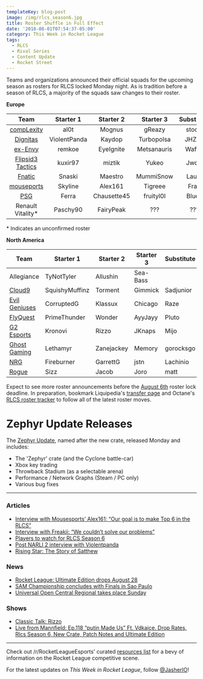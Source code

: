 ```yaml
---
templateKey: blog-post
image: /img/rlcs_season6.jpg
title: Roster Shuffle in Full Effect
date: '2018-08-01T07:54:37-05:00'
category: This Week in Rocket League
tags:
  - RLCS
  - Rival Series
  - Content Update
  - Rocket Street
---
```

Teams and organizations announced their official squads for the upcoming season as rosters for RLCS locked Monday night. As is tradition before a season of RLCS, a majority of the squads saw changes to their roster. 

**Europe**

| Team | Starter 1 | Starter 2 | Starter 3 | Substitute |
|:---------------------------------------------------------------------------:|:------------:|:-----------:|:-----------:|:----------:|
| [compLexity](https://twitter.com/compLexity/status/1017491774774890496) | al0t | Mognus | gReazy | stocki |
| [Dignitas](https://twitter.com/Turbopolsa/status/1024066771320537088) | ViolentPanda | Kaydop | Turbopolsa | JHZER |
| [ex-Envy](https://twitter.com/remkoe/status/1024004501697699840) | remkoe | EyeIgnite | Metsanauris | Waffle |
| [Flipsid3 Tactics](https://twitter.com/miztikRL/status/1024356131114766336) | kuxir97 | miztik | Yukeo | Jwols |
| [Fnatic](https://twitter.com/FNATIC/status/1023978962421272576) | Snaski | Maestro | MummiSnow | Lauty |
| [mouseports](https://twitter.com/mousesports/status/1023946460486938624) | Skyline | Alex161 | Tigreee | Frag |
| [PSG](https://twitter.com/PSGeSports/status/1024710148798013441) | Ferra | Chausette45 | fruityl0l | Bluey |
| Renault Vitality* | Paschy90 | FairyPeak | ??? | ??? |

\* Indicates an unconfirmed roster

**North America**

| Team | Starter 1 | Starter 2 | Starter 3 | Substitute |
|----------------------------------------------------------------------------------------------------------------------------------------|----------------|------------|-----------|------------|
| Allegiance | TyNotTyler | Allushin | Sea-Bass |  |
| [Cloud9](https://twitter.com/SquishyMuffinz/status/1024313068782641152) | SquishyMuffinz | Torment | Gimmick | Sadjunior |
| [Evil Geniuses](https://www.facebook.com/notes/evil-geniuses/roster-update-evil-geniuses-rocket-league-acquisition/10155915887084355/) | CorruptedG | Klassux | Chicago | Raze |
| [FlyQuest](https://twitter.com/FlyQuestSports/status/1014222417487712256) | PrimeThunder | Wonder | AyyJayy | Pluto |
| [G2 Esports](https://twitter.com/KronoviRL/status/1024387065021177856) | Kronovi | Rizzo | JKnaps | Mijo |
| [Ghost Gaming](https://twitter.com/GhostGaming_GG/status/1023354185704767490) | Lethamyr | Zanejackey | Memory | gorocksgo |
| [NRG](https://twitter.com/GarrettG/status/1024032308641316864) | Fireburner | GarrettG | jstn | Lachinio |
| [Rogue](https://twitter.com/Sizz/status/1024062773255233536) | Sizz | Jacob | Joro | matt |

Expect to see more roster announcements before the [August 6th](https://twitter.com/RLEsports/status/1024376653814755328) roster lock deadline. In preparation, bookmark Liquipedia's [transfer page](https://liquipedia.net/rocketleague/Transfers) and Octane's [RLCS roster tracker](https://octane.gg/news/rlcs-season-6-roster-tracker#rlcs-eu) to follow all of the latest roster moves.

# Zephyr Update Releases

The [Zephyr Update](https://www.rocketleague.com/news/patch-notes-v1-49/), named after the new crate, released Monday and includes:

* The 'Zephyr' crate (and the Cyclone battle-car)
* Xbox key trading
* Throwback Stadium (as a selectable arena)
* Performance / Network Graphs (Steam / PC only)
* Various bug fixes

---

### Articles

* [Interview with Mousesports’ Alex161: “Our goal is to make Top 6 in the RLCS”](https://rocketeers.gg/interview-alex161-mousesports-enters-rocket-league-esports/)
* [Interview with Freakii: “We couldn’t solve our problems”](https://rocketeers.gg/interview-with-freakii-split-vitality-paschy-fairy-peak/)
* [Players to watch for RLCS Season 6](https://dailyesports.tv/rlcs-s6-players-watch-scrub-killa-jstn-chicago/)
* [Post NARLI 2 interview with Violentpanda](http://team-dignitas.net/articles/news/rocket-league/12800/post-narli-2-interview-with-violentpanda)
* [Rising Star: The Story of Satthew](https://octane.gg/news/rising-star-the-story-of-satthew)

### News

* [Rocket League: Ultimate Edition drops August 28](https://www.rocketleague.com/news/rocket-league-ultimate-edition-august-28/)
* [SAM Championship concludes with Finals in Sao Paulo](https://www.reddit.com/r/RocketLeagueEsports/comments/92mm15/sam_championship_lan_finals_live_discussion/)
* [Universal Open Central Regional takes place Sunday](https://liquipedia.net/rocketleague/FACEIT/Universal_Open/Season_2/US_Central/Regional)

### Shows

* [Classic Talk: Rizzo](https://www.youtube.com/watch?v=HspDabAOCGA)
* [Live from Mannfield: Ep.118 “putin Made Us” Ft. Vdkaice. Drop Rates, Rlcs Season 6, New Crate, Patch Notes and Ultimate Edition](http://www.lfmannfield.com/episodes/2018/7/31/ep118-putin-made-us-ft-vdkaice-drop-rates-rlcs-season-6-new-crate-patch-notes-and-ultimate-edition)

---

Check out /r/RocketLeagueEsports' curated [resources list](https://www.reddit.com/r/RocketLeagueEsports/wiki/links) for a bevy of information on the Rocket League competitive scene.

For the latest updates on _This Week in Rocket League_, follow [@JasherIO](https://twitter.com/JasherIO)!
